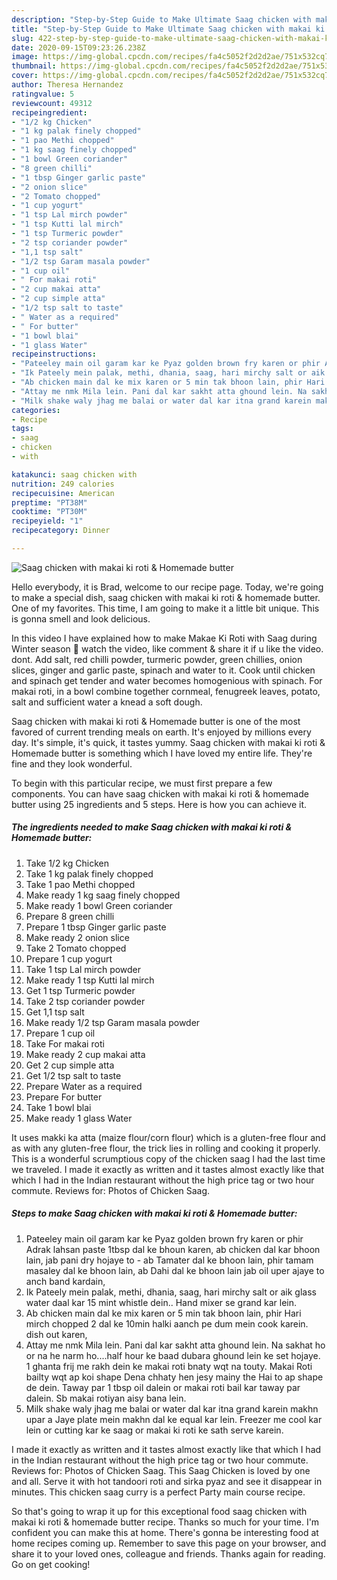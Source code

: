 ```yaml
---
description: "Step-by-Step Guide to Make Ultimate Saag chicken with makai ki roti &amp;amp; Homemade butter"
title: "Step-by-Step Guide to Make Ultimate Saag chicken with makai ki roti &amp;amp; Homemade butter"
slug: 422-step-by-step-guide-to-make-ultimate-saag-chicken-with-makai-ki-roti-and-amp-homemade-butter
date: 2020-09-15T09:23:26.238Z
image: https://img-global.cpcdn.com/recipes/fa4c5052f2d2d2ae/751x532cq70/saag-chicken-with-makai-ki-roti-homemade-butter-recipe-main-photo.jpg
thumbnail: https://img-global.cpcdn.com/recipes/fa4c5052f2d2d2ae/751x532cq70/saag-chicken-with-makai-ki-roti-homemade-butter-recipe-main-photo.jpg
cover: https://img-global.cpcdn.com/recipes/fa4c5052f2d2d2ae/751x532cq70/saag-chicken-with-makai-ki-roti-homemade-butter-recipe-main-photo.jpg
author: Theresa Hernandez
ratingvalue: 5
reviewcount: 49312
recipeingredient:
- "1/2 kg Chicken"
- "1 kg palak finely chopped"
- "1 pao Methi chopped"
- "1 kg saag finely chopped"
- "1 bowl Green coriander"
- "8 green chilli"
- "1 tbsp Ginger garlic paste"
- "2 onion slice"
- "2 Tomato chopped"
- "1 cup yogurt"
- "1 tsp Lal mirch powder"
- "1 tsp Kutti lal mirch"
- "1 tsp Turmeric powder"
- "2 tsp coriander powder"
- "1,1 tsp salt"
- "1/2 tsp Garam masala powder"
- "1 cup oil"
- " For makai roti"
- "2 cup makai atta"
- "2 cup simple atta"
- "1/2 tsp salt to taste"
- " Water as a required"
- " For butter"
- "1 bowl blai"
- "1 glass Water"
recipeinstructions:
- "Pateeley main oil garam kar ke Pyaz golden brown fry karen or phir Adrak lahsan paste 1tbsp dal ke bhoun karen, ab chicken dal kar bhoon lain, jab pani dry hojaye to ab Tamater dal ke bhoon lain, phir tamam masaley dal ke bhoon lain, ab Dahi dal ke bhoon lain jab oil uper ajaye to anch band kardain,"
- "Ik Pateely mein palak, methi, dhania, saag, hari mirchy salt or aik glass water daal kar 15 mint whistle dein.. Hand mixer se grand kar lein."
- "Ab chicken main dal ke mix karen or 5 min tak bhoon lain, phir Hari mirch chopped 2 dal ke 10min halki aanch pe dum mein cook karein. dish out karen,"
- "Attay me nmk Mila lein. Pani dal kar sakht atta ghound lein. Na sakhat ho or na he narm ho....half hour ke baad dubara ghound lein ke set hojaye. 1 ghanta frij me rakh dein ke makai roti bnaty wqt na touty. Makai Roti bailty wqt ap koi shape Dena chhaty hen jesy mainy the Hai to ap shape de dein. Taway par 1 tbsp oil dalein or makai roti bail kar taway par dalein. Sb makai rotiyan aisy bana lein."
- "Milk shake waly jhag me balai or water dal kar itna grand karein makhn upar a Jaye plate mein makhn dal ke equal kar lein. Freezer me cool kar lein or cutting kar ke saag or makai ki roti ke sath serve karein."
categories:
- Recipe
tags:
- saag
- chicken
- with

katakunci: saag chicken with 
nutrition: 249 calories
recipecuisine: American
preptime: "PT38M"
cooktime: "PT30M"
recipeyield: "1"
recipecategory: Dinner

---
```



![Saag chicken with makai ki roti &amp; Homemade butter](https://img-global.cpcdn.com/recipes/fa4c5052f2d2d2ae/751x532cq70/saag-chicken-with-makai-ki-roti-homemade-butter-recipe-main-photo.jpg)

Hello everybody, it is Brad, welcome to our recipe page. Today, we're going to make a special dish, saag chicken with makai ki roti &amp; homemade butter. One of my favorites. This time, I am going to make it a little bit unique. This is gonna smell and look delicious.

In this video I have explained how to make Makae Ki Roti with Saag during Winter season 🥰 watch the video, like comment &amp; share it if u like the video. dont. Add salt, red chilli powder, turmeric powder, green chillies, onion slices, ginger and garlic paste, spinach and water to it. Cook until chicken and spinach get tender and water becomes homogenious with spinach. For makai roti, in a bowl combine together cornmeal, fenugreek leaves, potato, salt and sufficient water a knead a soft dough.

Saag chicken with makai ki roti &amp; Homemade butter is one of the most favored of current trending meals on earth. It's enjoyed by millions every day. It's simple, it's quick, it tastes yummy. Saag chicken with makai ki roti &amp; Homemade butter is something which I have loved my entire life. They're fine and they look wonderful.


To begin with this particular recipe, we must first prepare a few components. You can have saag chicken with makai ki roti &amp; homemade butter using 25 ingredients and 5 steps. Here is how you can achieve it.

<!--inarticleads1-->

##### The ingredients needed to make Saag chicken with makai ki roti &amp; Homemade butter:

1. Take 1/2 kg Chicken
1. Take 1 kg palak finely chopped
1. Take 1 pao Methi chopped
1. Make ready 1 kg saag finely chopped
1. Make ready 1 bowl Green coriander
1. Prepare 8 green chilli
1. Prepare 1 tbsp Ginger garlic paste
1. Make ready 2 onion slice
1. Take 2 Tomato chopped
1. Prepare 1 cup yogurt
1. Take 1 tsp Lal mirch powder
1. Make ready 1 tsp Kutti lal mirch
1. Get 1 tsp Turmeric powder
1. Take 2 tsp coriander powder
1. Get 1,1 tsp salt
1. Make ready 1/2 tsp Garam masala powder
1. Prepare 1 cup oil
1. Take  For makai roti
1. Make ready 2 cup makai atta
1. Get 2 cup simple atta
1. Get 1/2 tsp salt to taste
1. Prepare  Water as a required
1. Prepare  For butter
1. Take 1 bowl blai
1. Make ready 1 glass Water


It uses makki ka atta (maize flour/corn flour) which is a gluten-free flour and as with any gluten-free flour, the trick lies in rolling and cooking it properly. This is a wonderful scrumptious copy of the chicken saag I had the last time we traveled. I made it exactly as written and it tastes almost exactly like that which I had in the Indian restaurant without the high price tag or two hour commute. Reviews for: Photos of Chicken Saag. 

<!--inarticleads2-->

##### Steps to make Saag chicken with makai ki roti &amp; Homemade butter:

1. Pateeley main oil garam kar ke Pyaz golden brown fry karen or phir Adrak lahsan paste 1tbsp dal ke bhoun karen, ab chicken dal kar bhoon lain, jab pani dry hojaye to - ab Tamater dal ke bhoon lain, phir tamam masaley dal ke bhoon lain, ab Dahi dal ke bhoon lain jab oil uper ajaye to anch band kardain,
1. Ik Pateely mein palak, methi, dhania, saag, hari mirchy salt or aik glass water daal kar 15 mint whistle dein.. Hand mixer se grand kar lein.
1. Ab chicken main dal ke mix karen or 5 min tak bhoon lain, phir Hari mirch chopped 2 dal ke 10min halki aanch pe dum mein cook karein. dish out karen,
1. Attay me nmk Mila lein. Pani dal kar sakht atta ghound lein. Na sakhat ho or na he narm ho....half hour ke baad dubara ghound lein ke set hojaye. 1 ghanta frij me rakh dein ke makai roti bnaty wqt na touty. Makai Roti bailty wqt ap koi shape Dena chhaty hen jesy mainy the Hai to ap shape de dein. Taway par 1 tbsp oil dalein or makai roti bail kar taway par dalein. Sb makai rotiyan aisy bana lein.
1. Milk shake waly jhag me balai or water dal kar itna grand karein makhn upar a Jaye plate mein makhn dal ke equal kar lein. Freezer me cool kar lein or cutting kar ke saag or makai ki roti ke sath serve karein.


I made it exactly as written and it tastes almost exactly like that which I had in the Indian restaurant without the high price tag or two hour commute. Reviews for: Photos of Chicken Saag. This Saag Chicken is loved by one and all. Serve it with hot tandoori roti and sirka pyaz and see it disappear in minutes. This chicken saag curry is a perfect Party main course recipe. 

So that's going to wrap it up for this exceptional food saag chicken with makai ki roti &amp; homemade butter recipe. Thanks so much for your time. I'm confident you can make this at home. There's gonna be interesting food at home recipes coming up. Remember to save this page on your browser, and share it to your loved ones, colleague and friends. Thanks again for reading. Go on get cooking!

